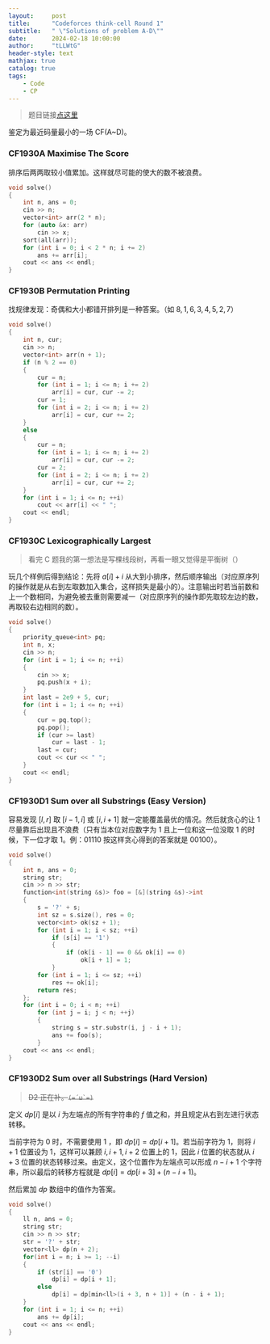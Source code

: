 ```yaml
---
layout:     post
title:      "Codeforces think-cell Round 1"
subtitle:   " \"Solutions of problem A-D\""
date:       2024-02-18 10:00:00
author:     "tLLWtG"
header-style: text
mathjax: true
catalog: true
tags:
    - Code
    - CP
---
```


> 题目链接[点这里](https://codeforces.com/contest/1930)

鉴定为最近码量最小的一场 CF(A~D)。

### CF1930A Maximise The Score

排序后两两取较小值累加。这样就尽可能的使大的数不被浪费。

```cpp
void solve()
{
    int n, ans = 0;
    cin >> n;
    vector<int> arr(2 * n);
    for (auto &x: arr)
        cin >> x;
    sort(all(arr));
    for (int i = 0; i < 2 * n; i += 2)
        ans += arr[i];
    cout << ans << endl;
}
```

### CF1930B Permutation Printing

找规律发现：奇偶和大小都错开排列是一种答案。（如 $8,1,6,3,4,5,2,7$）

```cpp
void solve()
{
    int n, cur;
    cin >> n;
    vector<int> arr(n + 1);
    if (n % 2 == 0)
    {
        cur = n;
        for (int i = 1; i <= n; i += 2)
            arr[i] = cur, cur -= 2;
        cur = 1;
        for (int i = 2; i <= n; i += 2)
            arr[i] = cur, cur += 2;
    }
    else
    {
        cur = n;
        for (int i = 1; i <= n; i += 2)
            arr[i] = cur, cur -= 2;
        cur = 2;
        for (int i = 2; i <= n; i += 2)
            arr[i] = cur, cur += 2;
    }
    for (int i = 1; i <= n; ++i)
        cout << arr[i] << " ";
    cout << endl;
}
```

### CF1930C Lexicographically Largest

> 看完 C 题我的第一想法是写棵线段树，再看一眼又觉得是平衡树（）

玩几个样例后得到结论：先将 $a[i]+i$ 从大到小排序，然后顺序输出（对应原序列的操作就是从右到左取数加入集合，这样损失是最小的）。注意输出时若当前数和上一个数相同，为避免被去重则需要减一（对应原序列的操作即先取较左边的数，再取较右边相同的数）。

```cpp
void solve()
{
    priority_queue<int> pq;
    int n, x;
    cin >> n;
    for (int i = 1; i <= n; ++i)
    {
        cin >> x;
        pq.push(x + i);
    }
    int last = 2e9 + 5, cur;
    for (int i = 1; i <= n; ++i)
    {
        cur = pq.top();
        pq.pop();
        if (cur >= last)
            cur = last - 1;
        last = cur;
        cout << cur << " ";
    }
    cout << endl;
}
```

### CF1930D1 Sum over all Substrings (Easy Version)

容易发现 $[l,r]$ 取 $[i-1,i]$ 或 $[i,i+1]$ 就一定能覆盖最优的情况。然后就贪心的让 $1$ 尽量靠后出现且不浪费（只有当本位对应数字为 $1$ 且上一位和这一位没取 $1$ 的时候，下一位才取 $1$。例：$01110$ 按这样贪心得到的答案就是 $00100$）。

```cpp
void solve()
{
    int n, ans = 0;
    string str;
    cin >> n >> str;
    function<int(string &s)> foo = [&](string &s)->int
    {
        s = '?' + s;
        int sz = s.size(), res = 0;
        vector<int> ok(sz + 1);
        for (int i = 1; i < sz; ++i)
            if (s[i] == '1')
            {
                if (ok[i - 1] == 0 && ok[i] == 0)
                    ok[i + 1] = 1;
            }
        for (int i = 1; i <= sz; ++i)
            res += ok[i];
        return res;
    };
    for (int i = 0; i < n; ++i)
        for (int j = i; j < n; ++j)
        {
            string s = str.substr(i, j - i + 1);
            ans += foo(s);
        }
    cout << ans << endl;
}
```

### CF1930D2 Sum over all Substrings (Hard Version)

> ~~D2 正在补。```(=´ω`=)```~~

定义 $dp[i]$ 是以 $i$ 为左端点的所有字符串的 $f$ 值之和，并且规定从右到左进行状态转移。

当前字符为 $0$ 时，不需要使用 $1$ ，即 $dp[i]=dp[i+1]$。若当前字符为 $1$，则将 $i+1$ 位置设为 $1$，这样可以兼顾 $i,i+1,i+2$ 位置上的 $1$，因此 $i$ 位置的状态就从 $i+3$ 位置的状态转移过来。由定义，这个位置作为左端点可以形成 $n-i+1$ 个字符串，所以最后的转移方程就是 $dp[i]=dp[i+3]+(n-i+1)$。

然后累加 $dp$ 数组中的值作为答案。

```cpp
void solve()
{
    ll n, ans = 0;
    string str;
    cin >> n >> str;
    str = '?' + str;
    vector<ll> dp(n + 2);
    for(int i = n; i >= 1; --i)
    {
        if (str[i] == '0')
            dp[i] = dp[i + 1];
        else
            dp[i] = dp[min<ll>(i + 3, n + 1)] + (n - i + 1);
    }
    for (int i = 1; i <= n; ++i)
        ans += dp[i];
    cout << ans << endl;
}
```